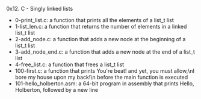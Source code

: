 0x12. C - Singly linked lists
 - 0-print_list.c: a function that prints all the elements of a list_t list
 - 1-list_len.c: a function that returns the number of elements in a linked list_t list
 - 2-add_node.c: a function that adds a new node at the beginning of a list_t list
 - 3-add_node_end.c: a function that adds a new node at the end of a list_t list
 - 4-free_list.c: a function that frees a list_t list
 - 100-first.c: a function that prints You're beat! and yet, you must allow,\nI bore my house upon my back!\n before the main function is executed
 - 101-hello_holberton.asm:  a 64-bit program in assembly that prints Hello, Holberton, followed by a new line
